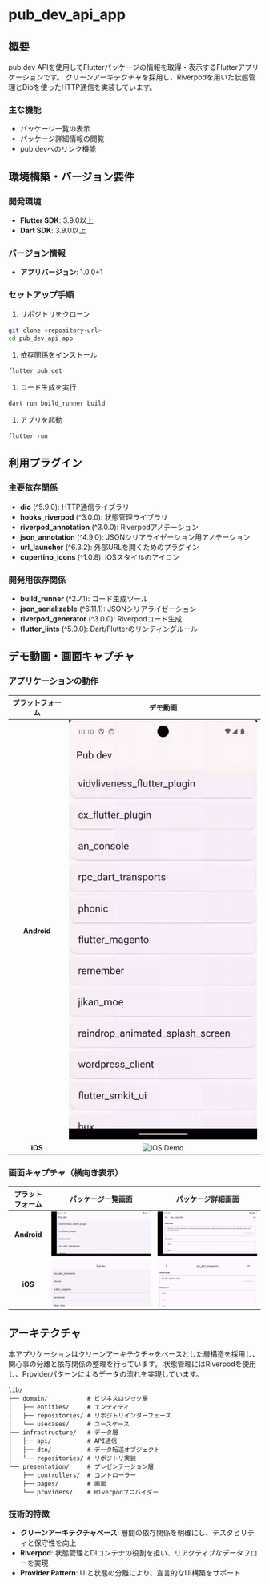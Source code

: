 # pub_dev_api_app

## 概要

pub.dev APIを使用してFlutterパッケージの情報を取得・表示するFlutterアプリケーションです。
クリーンアーキテクチャを採用し、Riverpodを用いた状態管理とDioを使ったHTTP通信を実装しています。

### 主な機能

- パッケージ一覧の表示
- パッケージ詳細情報の閲覧
- pub.devへのリンク機能

## 環境構築・バージョン要件

### 開発環境

- **Flutter SDK**: 3.9.0以上
- **Dart SDK**: 3.9.0以上

### バージョン情報

- **アプリバージョン**: 1.0.0+1

### セットアップ手順

1. リポジトリをクローン

```bash
git clone <repository-url>
cd pub_dev_api_app
```

1. 依存関係をインストール

```bash
flutter pub get
```

1. コード生成を実行

```bash
dart run build_runner build
```

1. アプリを起動

```bash
flutter run
```

## 利用プラグイン

### 主要依存関係

- **dio** (^5.9.0): HTTP通信ライブラリ
- **hooks_riverpod** (^3.0.0): 状態管理ライブラリ
- **riverpod_annotation** (^3.0.0): Riverpodアノテーション
- **json_annotation** (^4.9.0): JSONシリアライゼーション用アノテーション
- **url_launcher** (^6.3.2): 外部URLを開くためのプラグイン
- **cupertino_icons** (^1.0.8): iOSスタイルのアイコン

### 開発用依存関係

- **build_runner** (^2.7.1): コード生成ツール
- **json_serializable** (^6.11.1): JSONシリアライゼーション
- **riverpod_generator** (^3.0.0): Riverpodコード生成
- **flutter_lints** (^5.0.0): Dart/Flutterのリンティングルール

## デモ動画・画面キャプチャ

### アプリケーションの動作

| プラットフォーム | デモ動画 |
|:---:|:---:|
| **Android** | ![Android Demo](lib/assets/Android.gif) |
| **iOS** | ![iOS Demo](lib/assets/iOS.gif) |

### 画面キャプチャ（横向き表示）

| プラットフォーム | パッケージ一覧画面 | パッケージ詳細画面 |
|:---:|:---:|:---:|
| **Android** | ![Android Package List](lib/assets/Android_1.png) | ![Android Package Detail](lib/assets/Andorid_2.png) |
| **iOS** | ![iOS Package List](lib/assets/iOS_1.png) | ![iOS Package Detail](lib/assets/iOS_2.png) |

## アーキテクチャ

本アプリケーションはクリーンアーキテクチャをベースとした層構造を採用し、関心事の分離と依存関係の整理を行っています。
状態管理にはRiverpodを使用し、Providerパターンによるデータの流れを実現しています。

```text
lib/
├── domain/           # ビジネスロジック層
│   ├── entities/     # エンティティ
│   ├── repositories/ # リポジトリインターフェース
│   └── usecases/     # ユースケース
├── infrastructure/   # データ層
│   ├── api/          # API通信
│   ├── dto/          # データ転送オブジェクト
│   └── repositories/ # リポジトリ実装
└── presentation/     # プレゼンテーション層
    ├── controllers/  # コントローラー
    ├── pages/        # 画面
    └── providers/    # Riverpodプロバイダー
```

### 技術的特徴

- **クリーンアーキテクチャベース**: 層間の依存関係を明確にし、テスタビリティと保守性を向上
- **Riverpod**: 状態管理とDIコンテナの役割を担い、リアクティブなデータフローを実現
- **Provider Pattern**: UIと状態の分離により、宣言的なUI構築をサポート
